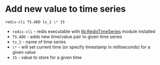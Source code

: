 # Add new value to time series

```bash
redis-cli TS.ADD ts_2 \* 15
```

- `redis-cli` - redis executable with [lib:RedisTimeSeries](https://onelinerhub.com/redis-timeseries/how-to-install-redis-time-series) module installed
- `TS.ADD` - adds new time/value pair to given time series
- `ts_2` - name of time series
- `\*` - will set current time (or specify timestamp in milliseconds) for a given value
- `15` - value to store for a given time


